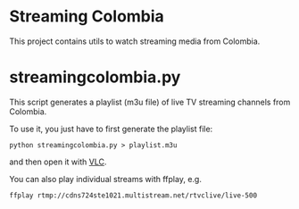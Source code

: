 Streaming Colombia
==================

This project contains utils to watch streaming media from Colombia.

# streamingcolombia.py #

This script generates a playlist (m3u file) of live TV streaming channels from Colombia.

To use it, you just have to first generate the playlist file:

	python streamingcolombia.py > playlist.m3u

and then open it with [VLC](http://www.videolan.org/vlc/).

You can also play individual streams with ffplay, e.g.

	ffplay rtmp://cdns724ste1021.multistream.net/rtvclive/live-500

